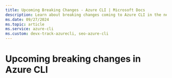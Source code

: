```yaml
---
title: Upcoming Breaking Changes - Azure CLI | Microsoft Docs
description: Learn about breaking changes coming to Azure CLI in the next breaking change release
ms.date: 09/27/2024
ms.topic: article
ms.service: azure-cli
ms.custom: devx-track-azurecli, seo-azure-cli
---
```


# Upcoming breaking changes in Azure CLI



